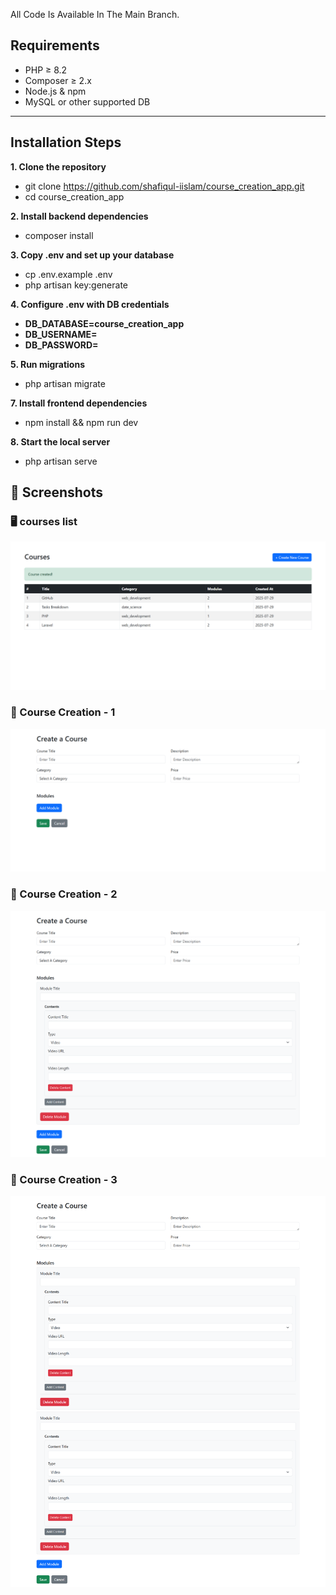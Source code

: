 All Code Is Available In The Main Branch.

## Requirements

- PHP ≥ 8.2  
- Composer ≥ 2.x  
- Node.js & npm  
- MySQL or other supported DB

---

## Installation Steps

**1. Clone the repository**
- git clone https://github.com/shafiqul-iislam/course_creation_app.git
- cd course_creation_app

**2. Install backend dependencies**
- composer install

**3. Copy .env and set up your database**
- cp .env.example .env
- php artisan key:generate

**4. Configure .env with DB credentials**
- **DB_DATABASE=course_creation_app**
- **DB_USERNAME=**
- **DB_PASSWORD=**

**5. Run migrations**
- php artisan migrate

**7. Install frontend dependencies**
- npm install && npm run dev

**8. Start the local server**
- php artisan serve


## 📸 Screenshots

### 🖥️ courses list
![Courses](public/screenshots/courses.png)

### 📘 Course Creation - 1
![Course Creation](public/screenshots/create-1.png)

### 📘 Course Creation - 2
![Course Creation](public/screenshots/create-2.png)

### 📘 Course Creation - 3
![Course Creation](public/screenshots/create-3.png)